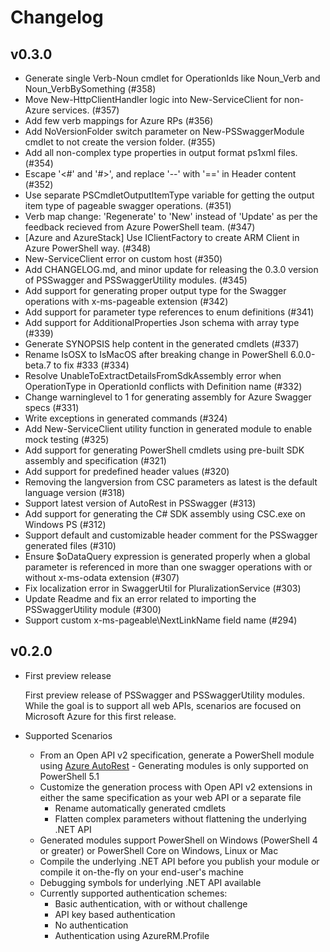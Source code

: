 # Changelog

## v0.3.0
- Generate single Verb-Noun cmdlet for OperationIds like Noun_Verb and Noun_VerbBySomething (#358)
- Move New-HttpClientHandler logic into New-ServiceClient for non-Azure services. (#357)
- Add few verb mappings for Azure RPs (#356)
- Add NoVersionFolder switch parameter on New-PSSwaggerModule cmdlet to not create the version folder. (#355)
- Add all non-complex type properties in output format ps1xml files. (#354)
- Escape '<#' and '#>', and replace '--' with '==' in Header content (#352)
- Use separate PSCmdletOutputItemType variable for getting the output item type of pageable swagger operations. (#351)
- Verb map change: 'Regenerate' to 'New' instead of 'Update' as per the feedback recieved from Azure PowerShell team. (#347)
- [Azure and AzureStack] Use IClientFactory to create ARM Client in Azure PowerShell way. (#348)
- New-ServiceClient error on custom host (#350)
- Add CHANGELOG.md, and minor update for releasing the 0.3.0 version of PSSwagger and PSSwaggerUtility modules. (#345)
- Add support for generating proper output type for the Swagger operations with x-ms-pageable extension (#342)
- Add support for parameter type references to enum definitions (#341)
- Add support for AdditionalProperties Json schema with array type (#339)
- Generate SYNOPSIS help content in the generated cmdlets (#337)
- Rename IsOSX to IsMacOS after breaking change in PowerShell 6.0.0-beta.7 to fix #333 (#334)
- Resolve UnableToExtractDetailsFromSdkAssembly error when OperationType in OperationId conflicts with Definition name (#332)
- Change warninglevel to 1 for generating assembly for Azure Swagger specs (#331)
- Write exceptions in generated commands (#324)
- Add New-ServiceClient utility function in generated module to enable mock testing (#325)
- Add support for generating PowerShell cmdlets using pre-built SDK assembly and specification (#321)
- Add support for predefined header values (#320)
- Removing the langversion from CSC parameters as latest is the default language version (#318)
- Support latest version of AutoRest in PSSwagger (#313)
- Add support for generating the C# SDK assembly using CSC.exe on Windows PS (#312)
- Support default and customizable header comment for the PSSwagger generated files (#310)
- Ensure $oDataQuery expression is generated properly when a global parameter is referenced in more than one swagger operations with or without x-ms-odata extension (#307)
- Fix localization error in SwaggerUtil for PluralizationService  (#303)
- Update Readme and fix an error related to importing the PSSwaggerUtility module (#300)
- Support custom x-ms-pageable\NextLinkName field name (#294)

## v0.2.0

* First preview release

    First preview release of PSSwagger and PSSwaggerUtility modules. While the goal is to support all web APIs, scenarios are focused on Microsoft Azure for this first release.

* Supported Scenarios
  - From an Open API v2 specification, generate a PowerShell module using [Azure AutoRest](https://github.com/azure/autorest)
        - Generating modules is only supported on PowerShell 5.1
  - Customize the generation process with Open API v2 extensions in either the same specification as your web API or a separate file
    - Rename automatically generated cmdlets
    - Flatten complex parameters without flattening the underlying .NET API
  - Generated modules support PowerShell on Windows (PowerShell 4 or greater) or PowerShell Core on Windows, Linux or Mac
  - Compile the underlying .NET API before you publish your module or compile it on-the-fly on your end-user's machine
  - Debugging symbols for underlying .NET API available
  - Currently supported authentication schemes:
      - Basic authentication, with or without challenge
      - API key based authentication
      - No authentication
      - Authentication using AzureRM.Profile